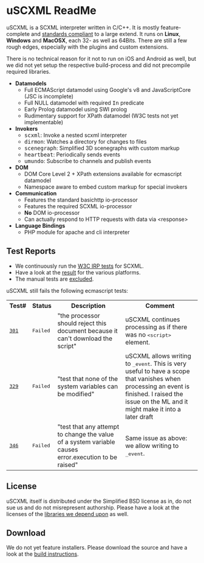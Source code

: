 # uSCXML ReadMe

uSCXML is a SCXML interpreter written in C/C++. It is mostly feature-complete and
[standards compliant](https://github.com/tklab-tud/uscxml#test-reports) to a large extend.
It runs on <b>Linux</b>, <b>Windows</b> and <b>MacOSX</b>, each 32- as well as 64Bits.
There are still a few rough edges, especially with the plugins and custom extensions.

There is no technical reason for it not to run on iOS and Android as well, but we did not yet setup
the respective build-process and did not precompile required libraries.

   * <b>Datamodels</b>
       * Full ECMAScript datamodel using Google's v8 and JavaScriptCore (JSC is incomplete)
       * Full NULL datamodel with required <tt>In</tt> predicate
       * Early Prolog datamodel using SWI prolog
       * Rudimentary support for XPath datamodel (W3C tests not yet implementable)
   * <b>Invokers</b>
       * <tt>scxml</tt>: Invoke a nested scxml interpreter
       * <tt>dirmon</tt>: Watches a directory for changes to files
       * <tt>scenegraph</tt>: Simplified 3D scenegraphs with custom markup
       * <tt>heartbeat</tt>: Periodically sends events
       * <tt>umundo</tt>: Subscribe to channels and publish events
   * <b>DOM</b>
       * DOM Core Level 2 + XPath extensions available for ecmascript datamodel
       * Namespace aware to embed custom markup for special invokers
   * <b>Communication</b>
       * Features the standard basichttp io-processor
       * Features the required SCXML io-processor
       * <b>No</b> DOM io-processor
       * Can actually respond to HTTP requests with data via &lt;response>
   * <b>Language Bindings</b>
       * PHP module for apache and cli interpreter

## Test Reports

 * We continuously run the [W3C IRP tests](http://www.w3.org/Voice/2013/scxml-irp/) for SCXML. 
 * Have a look at the [result](http://uscxml.tk.informatik.tu-darmstadt.de/cdash/index.php?project=uscxml) for the various platforms.
 * The manual tests are [excluded](https://github.com/tklab-tud/uscxml/blob/master/contrib/ctest/CTestCustom.ctest.in).

uSCXML still fails the following ecmascript tests:

<table>
	<tr><th>Test#</th><th>Status</th><th>Description</th><th>Comment</th></tr>
	<tr>
		<td><tt><a href="https://github.com/tklab-tud/uscxml/blob/master/test/samples/w3c/ecma/test301.scxml">301</a></tt></td>
		<td><tt>Failed</tt></td>
		<td>"the processor should  reject this document because it can't download the script"</td>
		<td>uSCXML continues processing as if there was no <tt>&lt;script></tt> element.</td>
	</tr>
	<tr>
		<td><tt><a href="https://github.com/tklab-tud/uscxml/blob/master/test/samples/w3c/ecma/test329.scxml">329</a></tt></td>
		<td><tt>Failed</tt></td>
		<td>"test that none of the system variables can be modified"</td>
		<td>uSCXML allows writing to <tt>_event</tt>. This is very useful to have a scope 
			that vanishes when processing an event is finished. I raised the issue on the ML and it might make it into a later draft</td>
	</tr>
	<tr>
		<td><tt><a href="https://github.com/tklab-tud/uscxml/blob/master/test/samples/w3c/ecma/test346.scxml">346</a></tt></td>
		<td><tt>Failed</tt></td>
		<td>"test that any attempt to change the value of a system variable causes error.execution to be raised"</td>
		<td>Same issue as above: we allow writing to <tt>_event</tt>.</td>
	</tr>
</table>

## License 

uSCXML itself is distributed under the Simplified BSD license as in, do not sue us and do
not misrepresent authorship. Please have a look at the licenses of the [libraries we depend
upon](https://github.com/tklab-tud/uscxml/blob/master/docs/BUILDING.md#build-dependencies) as well.

## Download

We do not yet feature installers. Please download the source and have a look at the [build
instructions](https://github.com/tklab-tud/uscxml/blob/master/docs/BUILDING.md).
